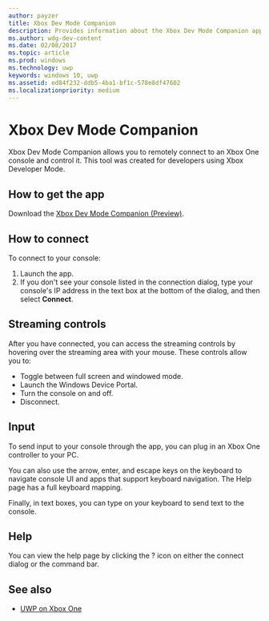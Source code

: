 ```yaml
---
author: payzer
title: Xbox Dev Mode Companion
description: Provides information about the Xbox Dev Mode Companion app.
ms.author: wdg-dev-content
ms.date: 02/08/2017
ms.topic: article
ms.prod: windows
ms.technology: uwp
keywords: windows 10, uwp
ms.assetid: ed84f232-ddb5-4ba1-bf1c-578e8df47602
ms.localizationpriority: medium
---
```


# Xbox Dev Mode Companion

Xbox Dev Mode Companion allows you to remotely connect to an Xbox One console and control it. This tool was created for developers using Xbox Developer Mode.

## How to get the app  
Download the [Xbox Dev Mode Companion (Preview)](https://www.microsoft.com/store/p/xbox-dev-mode-companion/9nblggh519cp).

## How to connect   
To connect to your console:

1. Launch the app.   
2. If you don't see your console listed in the connection dialog, type your console's IP address in the text box at the bottom of the dialog, and then select **Connect**.

## Streaming controls
After you have connected, you can access the streaming controls by hovering over the streaming area with your mouse. These controls allow you to:
* Toggle between full screen and windowed mode.
* Launch the Windows Device Portal.
* Turn the console on and off.
* Disconnect.

## Input
To send input to your console through the app, you can plug in an Xbox One controller to your PC.   
    
You can also use the arrow, enter, and escape keys on the keyboard to navigate console UI and apps that support keyboard navigation. The Help page has a full keyboard mapping.   
   
Finally, in text boxes, you can type on your keyboard to send text to the console.   

## Help
You can view the help page by clicking the ? icon on either the connect dialog or the command bar.

## See also
- [UWP on Xbox One](index.md)
